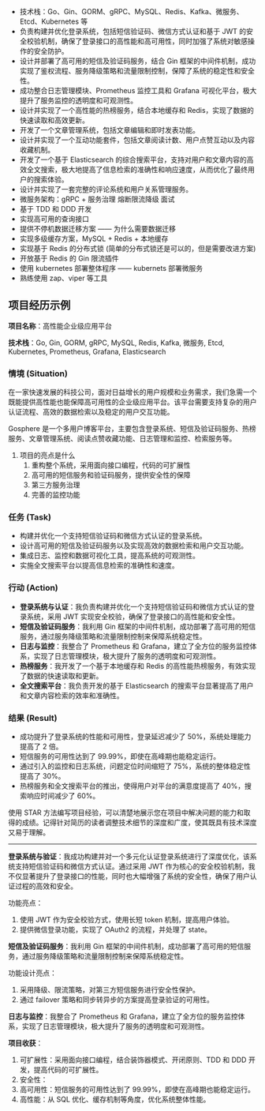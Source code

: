 - 技术栈：Go、Gin、GORM、gRPC、MySQL、Redis、Kafka、微服务、Etcd、Kubernetes 等
- 负责构建并优化登录系统，包括短信验证码、微信方式认证和基于 JWT 的安全校验机制，确保了登录接口的高性能和高可用性，同时加强了系统对敏感操作的安全防护。
- 设计并部署了高可用的短信及验证码服务，结合 Gin 框架的中间件机制，成功实现了鉴权流程、服务降级策略和流量限制控制，保障了系统的稳定性和安全性。
- 成功整合日志管理模块、Prometheus 监控工具和 Grafana 可视化平台，极大提升了服务监控的透明度和可观测性。
- 设计并实现了一个高性能的热榜服务，结合本地缓存和 Redis，实现了数据的快速读取和高效更新。
- 开发了一个文章管理系统，包括文章编辑和即时发表功能。
- 设计并实现了一个互动功能套件，包括文章阅读计数、用户点赞互动以及内容收藏机制。
- 开发了一个基于 Elasticsearch 的综合搜索平台，支持对用户和文章内容的高效全文搜索，极大地提高了信息检索的准确性和响应速度，从而优化了最终用户的搜索体验。
- 设计并实现了一套完整的评论系统和用户关系管理服务。
- 微服务架构：gRPC + 服务治理 熔断限流降级 面试
- 基于 TDD 和 DDD 开发
- 实现高可用的查询接口
- 提供不停机数据迁移方案 —— 为什么需要数据迁移
- 实现多级缓存方案，MySQL + Redis + 本地缓存
- 实现基于 Redis 的分布式锁 (简单的分布式锁还是可以的，但是需要改进方案)
- 开放基于 Redis 的 Gin 限流插件
- 使用 kubernetes 部署整体程序 —— kubernets 部署微服务
- 熟练使用 zap、viper 等工具

## 项目经历示例

**项目名称**：高性能企业级应用平台

**技术栈**：Go, Gin, GORM, gRPC, MySQL, Redis, Kafka, 微服务, Etcd, Kubernetes, Prometheus, Grafana, Elasticsearch

### **情境 (Situation)**

在一家快速发展的科技公司，面对日益增长的用户规模和业务需求，我们急需一个既能提供高性能也能保障高可用性的企业级应用平台。该平台需要支持复杂的用户认证流程、高效的数据检索以及稳定的用户交互功能。

Gosphere 是一个多用户博客平台，主要包含登录系统、短信及验证码服务、热榜服务、文章管理系统、阅读点赞收藏功能、日志管理和监控、检索服务等。

1. 项目的亮点是什么
	1. 重构整个系统，采用面向接口编程，代码的可扩展性
	2. 高可用的短信服务和验证码服务，提供安全性的保障
	3. 第三方服务治理
	4. 完善的监控功能

### **任务 (Task)**

- 构建并优化一个支持短信验证码和微信方式认证的登录系统。
- 设计高可用的短信及验证码服务以及实现高效的数据检索和用户交互功能。
- 集成日志、监控和数据可视化工具，提高系统的可观测性。
- 实施全文搜索平台以提高信息检索的准确性和速度。

### **行动 (Action)**

- **登录系统与认证**：我负责构建并优化一个支持短信验证码和微信方式认证的登录系统，采用 JWT 实现安全校验，确保了登录接口的高性能和安全性。
- **短信及验证码服务**：我利用 Gin 框架的中间件机制，成功部署了高可用的短信服务，通过服务降级策略和流量限制控制来保障系统稳定性。
- **日志与监控**：我整合了 Prometheus 和 Grafana，建立了全方位的服务监控体系，实现了日志管理模块，极大提升了服务的透明度和可观测性。
- **热榜服务**：我开发了一个基于本地缓存和 Redis 的高性能热榜服务，有效实现了数据的快速读取和更新。
- **全文搜索平台**：我负责开发的基于 Elasticsearch 的搜索平台显著提高了用户和文章内容检索的效率和准确性。

### **结果 (Result)**

- 成功提升了登录系统的性能和可用性，登录延迟减少了 50%，系统处理能力提高了 2 倍。
- 短信服务的可用性达到了 99.99%，即使在高峰期也能稳定运行。
- 通过引入的监控和日志系统，问题定位时间缩短了 75%，系统的整体稳定性提高了 30%。
- 热榜服务和全文搜索平台的推出，使得用户对平台的满意度提高了 40%，搜索响应时间减少了 60%。

使用 STAR 方法编写项目经验，可以清楚地展示您在项目中解决问题的能力和取得的成绩。记得针对简历的读者调整技术细节的深度和广度，使其既具有技术深度又易于理解。

---

**登录系统与验证**：我成功构建并对一个多元化认证登录系统进行了深度优化，该系统支持短信验证码和微信方式认证。通过采用 JWT 作为核心的安全校验机制，我不仅显著提升了登录接口的性能，同时也大幅增强了系统的安全性，确保了用户认证过程的高效和安全。

功能亮点：

1. 使用 JWT 作为安全校验方式，使用长短 token 机制，提高用户体验。
2. 提供微信登录功能，实现了 OAuth2 的流程，并处理了 state。

**短信及验证码服务**：我利用 Gin 框架的中间件机制，成功部署了高可用的短信服务，通过服务降级策略和流量限制控制来保障系统稳定性。

功能设计亮点：

1. 采用降级、限流策略，对第三方短信服务进行安全性保护。
2. 通过 failover 策略和同步转异步的方案提高登录验证的可用性。

**日志与监控**：我整合了 Prometheus 和 Grafana，建立了全方位的服务监控体系，实现了日志管理模块，极大提升了服务的透明度和可观测性。

**项目收获**：

1. 可扩展性：采用面向接口编程，结合装饰器模式、开闭原则、TDD 和 DDD 开发，提高代码的可扩展性。
2. 安全性：
3. 高可用性：短信服务的可用性达到了 99.99%，即使在高峰期也能稳定运行。
4. 高性能：从 SQL 优化、缓存机制等角度，优化系统整体性能。
